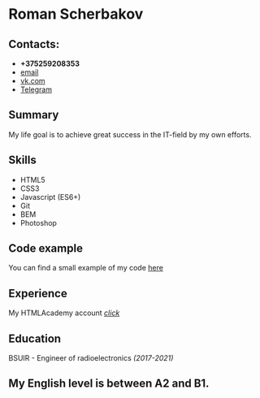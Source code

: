 # Roman Scherbakov
## Contacts:
   * **+375259208353**
   * [email](mailto:scherbakov14@yandex.by)
   * [vk.com](https://vk.com/scherbakov14)
   * [Telegram](https://t.me/decorda)
## Summary
My life goal is to achieve great success in the IT-field by my own efforts. 
## Skills
   * HTML5
   * CSS3
   * Javascript (ES6+)
   * Git
   * BEM
   * Photoshop
## Code example
You can find a small example of my code [here](https://github.com/AdukarIT/ScherbakovRS)
## Experience
My HTMLAcademy account [*click*](https://htmlacademy.ru/profile/id1155871)
## Education
BSUIR - Engineer of radioelectronics *(2017-2021)*
## My English level is between A2 and B1. 

